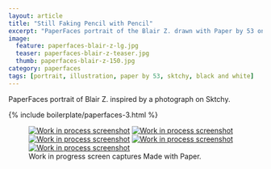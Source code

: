 ```yaml
---
layout: article
title: "Still Faking Pencil with Pencil"
excerpt: "PaperFaces portrait of the Blair Z. drawn with Paper by 53 on an iPad."
image: 
  feature: paperfaces-blair-z-lg.jpg
  teaser: paperfaces-blair-z-teaser.jpg
  thumb: paperfaces-blair-z-150.jpg
category: paperfaces
tags: [portrait, illustration, paper by 53, sktchy, black and white]
---
```


PaperFaces portrait of Blair Z. inspired by a photograph on Sktchy.

{% include boilerplate/paperfaces-3.html %}

<figure class="third">
  <a href="{{ site.url }}/images/paperfaces-blair-z-process-1-lg.jpg"><img src="{{ site.url }}/images/paperfaces-blair-z-process-1-600.jpg" alt="Work in process screenshot"></a>
  <a href="{{ site.url }}/images/paperfaces-blair-z-process-2-lg.jpg"><img src="{{ site.url }}/images/paperfaces-blair-z-process-2-600.jpg" alt="Work in process screenshot"></a>
  <a href="{{ site.url }}/images/paperfaces-blair-z-process-3-lg.jpg"><img src="{{ site.url }}/images/paperfaces-blair-z-process-3-600.jpg" alt="Work in process screenshot"></a>
  <a href="{{ site.url }}/images/paperfaces-blair-z-process-4-lg.jpg"><img src="{{ site.url }}/images/paperfaces-blair-z-process-4-600.jpg" alt="Work in process screenshot"></a>
  <a href="{{ site.url }}/images/paperfaces-blair-z-lg.jpg"><img src="{{ site.url }}/images/paperfaces-blair-z-process-5-600.jpg" alt="Work in process screenshot"></a>
  <figcaption>Work in progress screen captures Made with Paper.</figcaption>
</figure>